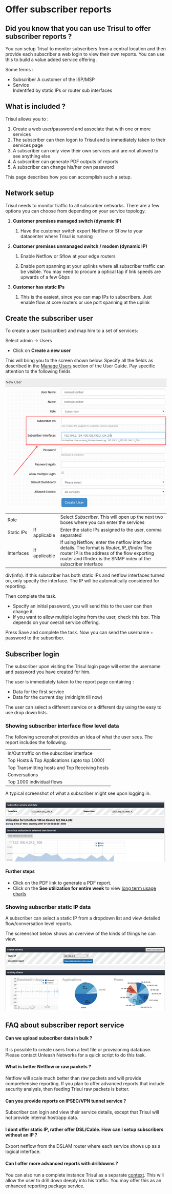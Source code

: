# Offer subscriber reports

## Did you know that you can use Trisul to offer subscriber reports ?

You can setup Trisul to monitor subscribers from a central location and
then provide each subscriber a web login to view their own reports. You
can use this to build a value added service offering.

Some terms :

- Subscriber 
  A customer of the ISP/MSP
- Service  
  Indentifed by static IPs or router sub interfaces

## What is included ?

Trisul allows you to :  

1. Create a web user/password and associate that with one or more
   services  
2. The subscriber can then logon to Trisul and is immediately taken to
   their services page  
3. A subscriber can only view their own services and are not allowed to
   see anything else  
4. A subscriber can generate PDF outputs of reports  
5. A subscriber can change his/her own password

This page describes how you can accomplish such a setup.

## Network setup

Trisul needs to monitor traffic to all subscriber networks. There are a
few options you can choose from depending on your service topology.

1. **Customer premises managed switch (dynamic IP)**
   
   1. Have the customer switch export Netflow or Sflow to your datacenter
      where Trisul is running

2. **Customer premises unmanaged switch / modem (dynamic IP)**
   
   1. Enable Netflow or Sflow at your edge routers
   
   2. Enable port spanning at your uplinks where all subscriber traffic
      can be visible. You may need to procure a optical tap if link speeds are
      upwards of a few Gbps

3. **Customer has static IPs**
   
   1. This is the easiest, since you can map IPs to subscribers. Just
      enable flow at core routers or use port spanning at the uplink

## Create the subscriber user

To create a user (subscriber) and map him to a set of services:

<span class="command hint">Select admin -\> Users</span>  

- Click on **Create a new user**

This will bring you to the screen shown below. Specify all the fields as
described in the [Manage Users](/docs/ug/webadmin/userroles)
section of the User Guide. Pay specific attention to the following
fields

![](images/subscriber.png)

|            |               |                                                                                                                                                                                                                |
| ---------- | ------------- | -------------------------------------------------------------------------------------------------------------------------------------------------------------------------------------------------------------- |
| Role       |               | Select *Subscriber*. This will open up the next two boxes where you can enter the services                                                                                                                     |
| Static IPs | If applicable | Enter the static IPs assigned to the user, comma separated                                                                                                                                                     |
| Interfaces | If applicable | If using Netflow, enter the netflow interface details. The format is *Router\_IP\_IfIndex* The router IP is the address of the flow exporting router and IfIndex is the SNMP index of the subscriber interface |

div(info). If this subscriber has both static IPs and netflow interfaces
turned on, only specify the interface. The IP will be automatically
considered for reporting.

Then complete the task.  

- Specify an initial password, you will send this to the user can then
  change it.  
- If you want to allow multiple logins from the user, check this box.
  This depends on your overall service offering.

Press Save and complete the task. Now you can send the username +
password to the subscriber.

## Subscriber login

The subscriber upon visiting the Trisul login page will enter the
username and password you have created for him.

The user is immediately taken to the report page containing :  

- Data for the first service  
- Data for the current day (midnight till now)

The user can select a different service or a different day using the
easy to use drop down lists.

### Showing subscriber interface flow level data

The following screenshot provides an idea of what the user sees. The
report includes the following.

|                                                |
| ---------------------------------------------- |
| In/Out traffic on the subscriber interface     |
| Top Hosts & Top Applications (upto top 1000)   |
| Top Transmitting hosts and Top Receiving hosts |
| Conversations                                  |
| Top 1000 individual flows                      |

A typical screenshot of what a subscriber might see upon logging in.

![](images/subscriber_intf.png)

#### Further steps

- Click on the PDF link to generate a PDF report.  
- Click on the **See utilization for entire week** to view [long term
  usage charts](/docs/ug/tools/analyze_item)

### Showing subscriber static IP data

A subscriber can select a static IP from a dropdown list and view
detailed flow/conversation level reports.

The screenshot below shows an overview of the kinds of things he can
view.

![](images/subscriber_ip.png)

## FAQ about subscriber report service

#### Can we upload subscriber data in bulk ?

It is possible to create users from a text file or provisioning
database. Please contact Unleash Networks for a quick script to do this
task.

#### What is better Netflow or raw packets ?

Netflow will scale much better than raw packets and will provide
comprehensive reporting. If you plan to offer advanced reports that
include security analysis, then feeding Trisul raw packets is better.

#### Can you provide reports on IPSEC/VPN tunnel service ?

Subscriber can login and view their service details, except that Trisul
will not provide internal host/app data.

#### I dont offer static IP, rather offer DSL/Cable. How can I setup subscribers without an IP ?

Export netflow from the DSLAM router where each service shows up as a
logical interface.

#### Can I offer more advanced reports with drilldowns ?

You can also run a complete instance Trisul as a separate
[context](/docs/ug/domain#contexts). This will allow the user
to drill down deeply into his traffic. You may offer this as an enhanced
reporting package service.
